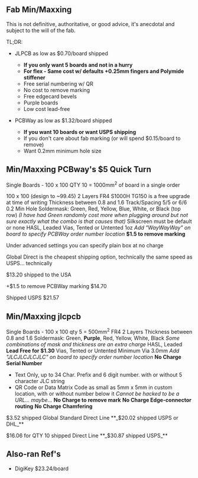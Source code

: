 ## Fab Min/Maxxing

This is not definitive, authoritative, or good advice, it's anecdotal and subject to the will of the fab.

TL;DR:
- JLPCB as low as $0.70/board shipped
    - **If you only want 5 boards and not in a hurry**
    - **For flex - Same cost w/ defaults +0.25mm fingers and Polymide stiffener**
    - Free serial numbering w/ QR
    - No cost to remove marking
    - Free edgecard bevels
    - Purple boards
    - Low cost lead-free

- PCBWay as low as $1.32/board shipped
    - **If you want 10 boards or want USPS shipping**
    - If you don't care about fab marking (or will spend $0.15/board to remove)
    - Want 0.2mm minimum hole size

## Min/Maxxing PCBway's $5 Quick Turn

Single Boards - 100 x 100 QTY 10 = 1000mm<sup>2</sup> of board in a single order

100 x 100 (design to ~99.45)
2 Layers
FR4
S1000H TG150 is a free upgrade at time of writing
Thickness between 0.8 and 1.6
Track/Spacing 5/5 or 6/6
0.2 Min Hole
Soldermask: Green, Red, Yellow, Blue, White, or Black (top row)
_(I have had Green randomly cost more when plugging around but not sure exactly what the combo is that causes that)_
Silkscreen must be default or none
HASL, Leaded
Vias, Tented or Untented
1oz
_Add "WayWayWay" on board to specify PCBWay order number location_
**$1.5 to remove marking**

Under advanced settings you can specify plain box at no charge

Global Direct is the cheapest shipping option, technically the same speed as USPS... technically

$13.20 shipped to the USA

+$1.5 to remove PCBWay marking
$14.70

Shipped USPS $21.57

## Min/Maxxing jlcpcb

Single Boards - 100 x 100 qty 5 = 500mm<sup>2</sup>
FR4
2 Layers
Thickness between 0.8 and 1.6
Soldermask: Green, **Purple**, Red, Yellow, White, Black
_Some combinations of mask and thickness are an extra charge_
HASL, Leaded
**Lead Free for $1.30**
Vias, Tented or Untented
Minimum Via 3.0mm
_Add "JLCJLCJLCJLC" on board to specify order number location_
**No Charge Serial Number**
- Text Only, up to 34 Char. Prefix and 6 digit number. with or without 5 character JLC string
- QR Code or Data Matrix Code as small as 5mm x 5mm in custom location, with or without number below it
_Cannot be hacked to be a URL... maybe..._
**No Charge to remove mark**
**No Charge Edge-connector routing**
**No Charge Chamfering**

$3.52 shipped Global Standard Direct Line
**_$20.02 shipped USPS or DHL_**

$16.06 for QTY 10 shipped Direct Line
**_$30.87 shipped USPS_**

## Also-ran Ref's

- DigiKey $23.24/board